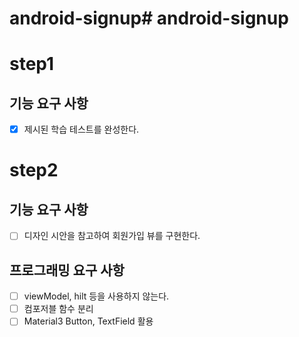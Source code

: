 # android-signup# android-signup

# step1 

## 기능 요구 사항
- [x] 제시된 학습 테스트를 완성한다.

# step2

## 기능 요구 사항
- [ ] 디자인 시안을 참고하여 회원가입 뷰를 구현한다.

## 프로그래밍 요구 사항
- [ ] viewModel, hilt 등을 사용하지 않는다.
- [ ] 컴포저블 함수 분리
- [ ] Material3 Button, TextField 활용